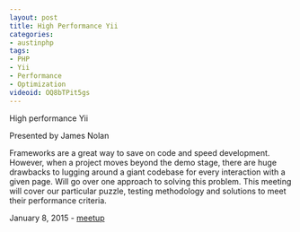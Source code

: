 ```yaml
---
layout: post
title: High Performance Yii
categories:
- austinphp
tags:
- PHP
- Yii
- Performance
- Optimization
videoid: OQ8bTPit5gs
---
```

High performance Yii

Presented by James Nolan

Frameworks are a great way to save on code and speed development.  However, when a project moves beyond the demo stage, there are huge drawbacks to lugging around a giant codebase for every interaction with a given page. Will go over one approach to solving this problem.  This meeting will cover our particular puzzle, testing methodology and solutions to meet their performance criteria.

January 8, 2015 - <a href="http://www.meetup.com/austinphp/events/194661842/">meetup</a>